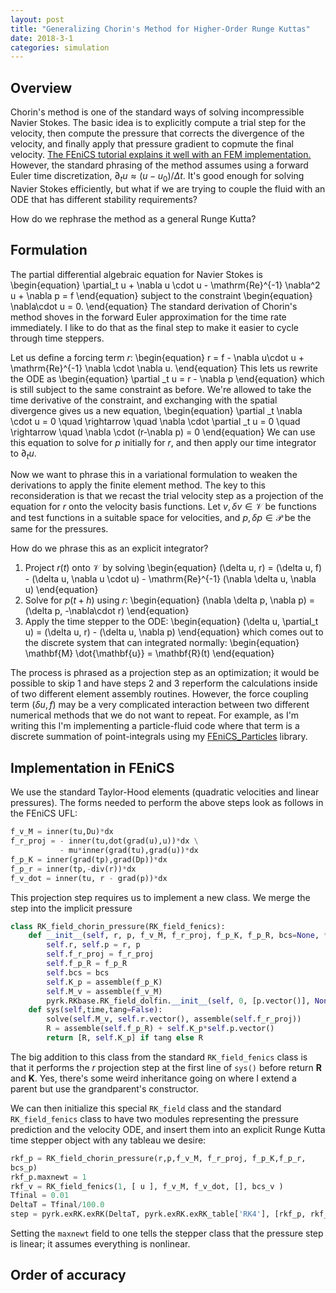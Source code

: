 ```yaml
---
layout: post
title: "Generalizing Chorin's Method for Higher-Order Runge Kuttas"
date: 2018-3-1
categories: simulation
---
```


## Overview

Chorin's method is one of the standard ways of solving incompressible Navier Stokes.
The basic idea is to explicitly compute a trial step for the velocity, then compute the pressure that corrects the divergence of the velocity, and finally apply that pressure gradient to copmute the final velocity.
[The FEniCS tutorial explains it well with an FEM implementation.](https://fenicsproject.org/olddocs/dolfin/1.6.0/python/demo/documented/navier-stokes/python/documentation.html)
However, the standard phrasing of the method assumes using a forward Euler time discretization, $\partial_t u \approx (u-u _0)/\Delta t$.
It's good enough for solving Navier Stokes efficiently, but what if we are trying to couple the fluid with an ODE that has different stability requirements?

How do we rephrase the method as a general Runge Kutta?

## Formulation

The partial differential algebraic equation for Navier Stokes is
\begin{equation}
\partial_t u + \nabla u \cdot u - \mathrm{Re}^{-1} \nabla^2 u + \nabla p = f
\end{equation}
subject to the constraint
\begin{equation}
\nabla\cdot u = 0.
\end{equation}
The standard derivation of Chorin's method shoves in the forward Euler approximation for the time rate immediately.
I like to do that as the final step to make it easier to cycle through time steppers.

Let us define a forcing term $r$:
\begin{equation}
r = f - \nabla u\cdot u + \mathrm{Re}^{-1} \nabla \cdot \nabla u.
\end{equation}
This lets us rewrite the ODE as
\begin{equation}
\partial _t u = r - \nabla p
\end{equation}
which is still subject to the same constraint as before.
We're allowed to take the time derivative of the constraint, and exchanging with the spatial divergence gives us a new equation,
\begin{equation}
\partial _t \nabla \cdot u = 0 \quad \rightarrow \quad
\nabla \cdot \partial _t u = 0 \quad \rightarrow \quad
\nabla \cdot (r-\nabla p) = 0
\end{equation}
We can use this equation to solve for $p$ initially for $r$, and then apply our time integrator to $\partial _t u$.

Now we want to phrase this in a variational formulation to weaken the derivations to apply the finite element method.
The key to this reconsideration is that we recast the trial velocity step as a projection of the equation for $r$ onto the velocity basis functions.
Let $v,\delta v \in \mathcal{V}$ be functions and test functions in a suitable space for velocities, and $p,\delta p \in \mathcal{P}$ be the same for the pressures.

How do we phrase this as an explicit integrator?

1. Project $r(t)$ onto $\mathcal{V}$ by solving
\begin{equation}
(\delta u, r) = (\delta u, f) - (\delta u, \nabla u \cdot u) - \mathrm{Re}^{-1} (\nabla \delta u, \nabla u)
\end{equation}
2. Solve for $p(t+h)$ using $r$:
\begin{equation}
(\nabla \delta p, \nabla p) = (\delta p, -\nabla\cdot r)
\end{equation}
3. Apply the time stepper to the ODE:
\begin{equation}
(\delta u, \partial_t u) = (\delta u, r) - (\delta u, \nabla p)
\end{equation}
which comes out to the discrete system that can integrated normally:
\begin{equation}
\mathbf{M} \dot{\mathbf{u}} = \mathbf{R}(t)
\end{equation}

The process is phrased as a projection step as an optimization; it would be possible to skip 1 and have steps 2 and 3 reperform the calculations inside of two different element assembly routines.
However, the force coupling term $(\delta u,f)$ may be a very complicated interaction between two different numerical methods that we do not want to repeat.
For example, as I'm writing this I'm implementing a particle-fluid code where that term is a discrete summation of point-integrals using my [FEniCS_Particles](https://github.com/afqueiruga/FEniCS_Particles) library.

## Implementation in FEniCS

We use the standard Taylor-Hood elements (quadratic velocities and linear pressures).
The forms needed to perform the above steps look as follows in the FEniCS UFL:
```Python
f_v_M = inner(tu,Du)*dx
f_r_proj = - inner(tu,dot(grad(u),u))*dx \
           - mu*inner(grad(tu),grad(u))*dx
f_p_K = inner(grad(tp),grad(Dp))*dx
f_p_r = inner(tp,-div(r))*dx
f_v_dot = inner(tu, r - grad(p))*dx
```
This projection step requires us to implement a new class. We merge
the step into the implicit pressure 
```Python
class RK_field_chorin_pressure(RK_field_fenics):
    def __init__(self, r, p, f_v_M, f_r_proj, f_p_K, f_p_R, bcs=None, **kwargs):
        self.r, self.p = r, p
        self.f_r_proj = f_r_proj
        self.f_p_R = f_p_R
        self.bcs = bcs
        self.K_p = assemble(f_p_K)
        self.M_v = assemble(f_v_M)
        pyrk.RKbase.RK_field_dolfin.__init__(self, 0, [p.vector()], None, **kwargs)
    def sys(self,time,tang=False):
        solve(self.M_v, self.r.vector(), assemble(self.f_r_proj))
        R = assemble(self.f_p_R) + self.K_p*self.p.vector()
        return [R, self.K_p] if tang else R
```
The big addition to this class from the standard `RK_field_fenics`
class is that it performs the $r$ projection step at the first line of
`sys()` before return $\mathbf{R}$ and $\mathbf{K}$.
Yes, there's some weird inheritance going on where I extend a parent
but use the grandparent's constructor. 

We can then initialize this special `RK_field` class and the standard `RK_field_fenics` class to have two modules representing the pressure prediction and the velocity ODE, and insert them into an explicit Runge Kutta time stepper object with any tableau we desire:
```Python
rkf_p = RK_field_chorin_pressure(r,p,f_v_M, f_r_proj, f_p_K,f_p_r,
bcs_p)
rkf_p.maxnewt = 1
rkf_v = RK_field_fenics(1, [ u ], f_v_M, f_v_dot, [], bcs_v )
Tfinal = 0.01
DeltaT = Tfinal/100.0
step = pyrk.exRK.exRK(DeltaT, pyrk.exRK.exRK_table['RK4'], [rkf_p, rkf_v] )
```
Setting the `maxnewt` field to one tells the stepper class that the
pressure step is linear; it assumes everything is nonlinear.

## Order of accuracy
